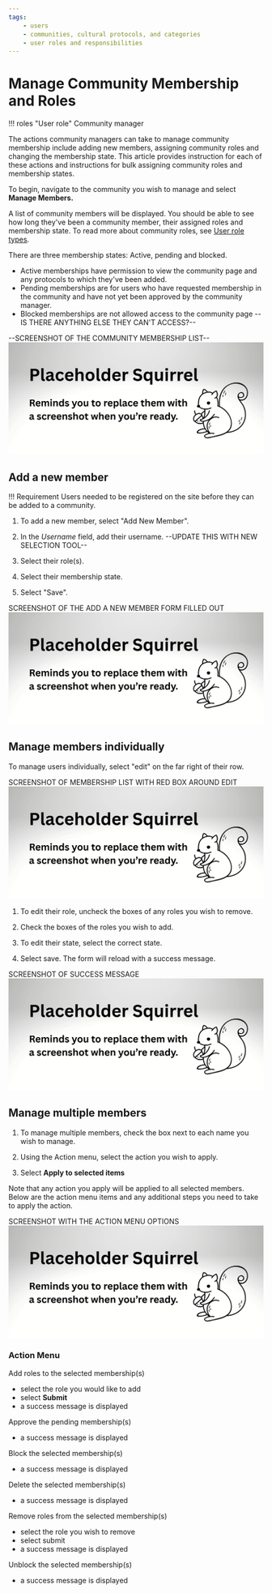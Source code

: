 ```yaml
---
tags: 
    - users
    - communities, cultural protocols, and categories
    - user roles and responsibilities
---
```


# Manage Community Membership and Roles

!!! roles "User role"
    Community manager

The actions community managers can take to manage community membership include adding new members, assigning community roles and changing the membership state. This article provides instruction for each of these actions and instructions for bulk assigning community roles and membership states.

To begin, navigate to the community you wish to manage and select **Manage Members.**

A list of community members will be displayed. You should be able to see how long they've been a community member, their assigned roles and membership state. To read more about community roles, see [User role types](../users/user-role-types.md).

There are three membership states: Active, pending and blocked.

 - Active memberships have permission to view the community page and any protocols to which they've been added.
 - Pending memberships are for users who have requested membership in the community and have not yet been approved by the community manager.
 - Blocked memberships are not allowed access to the community page --IS THERE ANYTHING ELSE THEY CAN'T ACCESS?--

--SCREENSHOT OF THE COMMUNITY MEMBERSHIP LIST--
 ![Screenshot of the community membership list](../_embeds/placeholderscreenshot.png)

## Add a new member

!!! Requirement
    Users needed to be registered on the site before they can be added to a community.

    
1) To add a new member, select "Add New Member".

2) In the *Username* field, add their username. --UPDATE THIS WITH NEW SELECTION TOOL--

3) Select their role(s).

4) Select their membership state. 

5) Select "Save".

SCREENSHOT OF THE ADD A NEW MEMBER FORM FILLED OUT
![Screenshot of the add a new member form filled out](../_embeds/placeholderscreenshot.png)

## Manage members individually
To manage users individually, select "edit" on the far right of their row.

SCREENSHOT OF MEMBERSHIP LIST WITH RED BOX AROUND EDIT
![Screenshot of membership list with red box around edit](../_embeds/placeholderscreenshot.png)

1) To edit their role, uncheck the boxes of any roles you wish to remove. 

2) Check the boxes of the roles you wish to add. 

3) To edit their state, select the correct state. 

4) Select save. The form will reload with a success message.

SCREENSHOT OF SUCCESS MESSAGE
![Screenshot of success message](../_embeds/placeholderscreenshot.png)

## Manage multiple members

1) To manage multiple members, check the box next to each name you wish to manage. 

2) Using the Action menu, select the action you wish to apply. 

3) Select **Apply to selected items**

Note that any action you apply will be applied to all selected members. Below are the action menu items and any additional steps you need to take to apply the action.

SCREENSHOT WITH THE ACTION MENU OPTIONS
![Screenshot with the action menu options](../_embeds/placeholderscreenshot.png)

### Action Menu
Add roles to the selected membership(s)

- select the role you would like to add
- select **Submit**
- a success message is displayed

Approve the pending membership(s)

- a success message is displayed

Block the selected membership(s)
   
- a success message is displayed

Delete the selected membership(s)
   
- a success message is displayed

Remove roles from the selected membership(s)
    
- select the role you wish to remove 
- select submit
- a success message is displayed

Unblock the selected membership(s)
   
- a success message is displayed